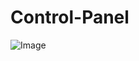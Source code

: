 # Control-Panel
![Image](https://github.com/user-attachments/assets/89689312-5a3d-4b49-ba05-41212ce46d0e)
